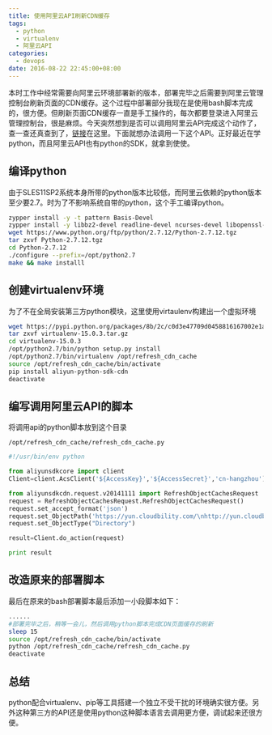 ```yaml
---
title: 使用阿里云API刷新CDN缓存
tags:
  - python
  - virtualenv
  - 阿里云API
categories:
  - devops
date: 2016-08-22 22:45:00+08:00
---
```

本时工作中经常需要向阿里云环境部署新的版本，部署完毕之后需要到阿里云管理控制台刷新页面的CDN缓存。这个过程中部署部分我现在是使用bash脚本完成的，很方便。但刷新页面CDN缓存一直是手工操作的，每次都要登录进入阿里云管理控制台，很是麻烦。今天突然想到是否可以调用阿里云API完成这个动作了，查一查还真查到了，[链接](https://help.aliyun.com/document_detail/27200.html?spm=5176.doc27247.6.180.XHmbyB)在这里。下面就想办法调用一下这个API。正好最近在学python，而且阿里云API也有python的SDK，就拿到使使。

## 编译python

由于SLES11SP2系统本身所带的python版本比较低，而阿里云依赖的python版本至少要2.7。时为了不影响系统自带的python，这个手工编译python。

```bash
zypper install -y -t pattern Basis-Devel
zypper install -y libbz2-devel readline-devel ncurses-devel libopenssl-devel libxslt-devel
wget https://www.python.org/ftp/python/2.7.12/Python-2.7.12.tgz
tar zxvf Python-2.7.12.tgz
cd Python-2.7.12
./configure --prefix=/opt/python2.7
make && make installl
```

## 创建virtualenv环境
为了不在全局安装第三方python模块，这里使用virtaulenv构建出一个虚拟环境

```bash
wget https://pypi.python.org/packages/8b/2c/c0d3e47709d0458816167002e1aa3d64d03bdeb2a9d57c5bd18448fd24cd/virtualenv-15.0.3.tar.gz#md5=a5a061ad8a37d973d27eb197d05d99bf
tar zxvf virtualenv-15.0.3.tar.gz
cd virtualenv-15.0.3
/opt/python2.7/bin/python setup.py install
/opt/python2.7/bin/virtualenv /opt/refresh_cdn_cache
source /opt/refresh_cdn_cache/bin/activate
pip install aliyun-python-sdk-cdn
deactivate
```

## 编写调用阿里云API的脚本

将调用api的python脚本放到这个目录

`/opt/refresh_cdn_cache/refresh_cdn_cache.py`

```python
#!/usr/bin/env python

from aliyunsdkcore import client
Client=client.AcsClient('${AccessKey}','${AccessSecret}','cn-hangzhou')

from aliyunsdkcdn.request.v20141111 import RefreshObjectCachesRequest
request = RefreshObjectCachesRequest.RefreshObjectCachesRequest()
request.set_accept_format('json')
request.set_ObjectPath('https://yun.cloudbility.com/\nhttp://yun.cloudbility.com/')
request.set_ObjectType("Directory")

result=Client.do_action(request)

print result
```

## 改造原来的部署脚本

最后在原来的bash部署脚本最后添加一小段脚本如下：

```bash
......
#部署完毕之后，稍等一会儿，然后调用python脚本完成CDN页面缓存的刷新
sleep 15
source /opt/refresh_cdn_cache/bin/activate
python /opt/refresh_cdn_cache/refresh_cdn_cache.py
deactivate
```

## 总结

python配合virtualenv、pip等工具搭建一个独立不受干扰的环境确实很方便。另外这种第三方的API还是使用python这种脚本语言去调用更方便，调试起来还很方便。


